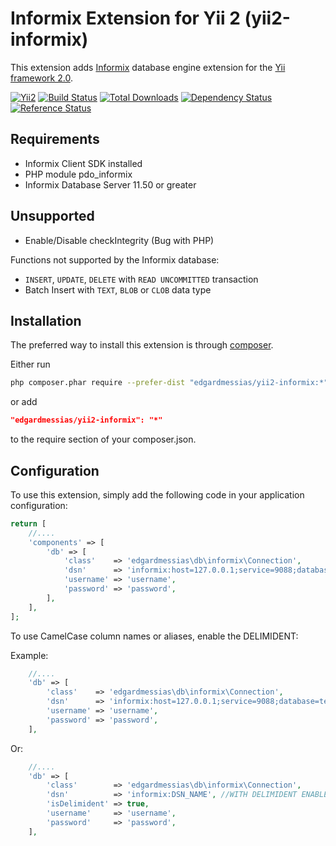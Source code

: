 Informix Extension for Yii 2 (yii2-informix)
============================================

This extension adds [Informix](https://www-01.ibm.com/software/data/informix/) database engine extension for the [Yii framework 2.0](http://www.yiiframework.com).

[![Yii2](https://img.shields.io/badge/Powered_by-Yii_Framework-green.svg?style=flat)](http://www.yiiframework.com/)
[![Build Status](https://travis-ci.org/edgardmessias/yii2-informix.svg?branch=master)](https://travis-ci.org/edgardmessias/yii2-informix)
[![Total Downloads](https://img.shields.io/packagist/dt/edgardmessias/yii2-informix.svg)](https://packagist.org/packages/edgardmessias/yii2-informix)
[![Dependency Status](https://www.versioneye.com/php/edgardmessias:yii2-informix/dev-master/badge.png)](https://www.versioneye.com/php/edgardmessias:yii2-informix/dev-master)
[![Reference Status](https://www.versioneye.com/php/edgardmessias:yii2-informix/reference_badge.svg)](https://www.versioneye.com/php/edgardmessias:yii2-informix/references)

Requirements
------------
 * Informix Client SDK installed
 * PHP module pdo_informix
 * Informix Database Server 11.50 or greater

Unsupported
-----------
 * Enable/Disable checkIntegrity (Bug with PHP)

Functions not supported by the Informix database:

 * `INSERT`, `UPDATE`, `DELETE` with `READ UNCOMMITTED` transaction
 * Batch Insert with `TEXT`, `BLOB` or `CLOB` data type

Installation
------------

The preferred way to install this extension is through [composer](http://getcomposer.org/download/).

Either run

```bash
php composer.phar require --prefer-dist "edgardmessias/yii2-informix:*"
```

or add

```json
"edgardmessias/yii2-informix": "*"
```

to the require section of your composer.json.


Configuration
-------------

To use this extension, simply add the following code in your application configuration:

```php
return [
    //....
    'components' => [
        'db' => [
            'class'    => 'edgardmessias\db\informix\Connection',
            'dsn'      => 'informix:host=127.0.0.1;service=9088;database=test;server=dev;protocol=onsoctcp;CLIENT_LOCALE=en_US.utf8;DB_LOCALE=en_US.utf8;EnableScrollableCursors=1',
            'username' => 'username',
            'password' => 'password',
        ],
    ],
];
```

To use CamelCase column names or aliases, enable the DELIMIDENT:

Example:

```php
    //....
    'db' => [
        'class'    => 'edgardmessias\db\informix\Connection',
        'dsn'      => 'informix:host=127.0.0.1;service=9088;database=test;server=dev;protocol=onsoctcp;CLIENT_LOCALE=en_US.utf8;DB_LOCALE=en_US.utf8;EnableScrollableCursors=1;DELIMIDENT=y',
        'username' => 'username',
        'password' => 'password',
    ],
```

Or:

```php
    //....
    'db' => [
        'class'        => 'edgardmessias\db\informix\Connection',
        'dsn'          => 'informix:DSN_NAME', //WITH DELIMIDENT ENABLED
        'isDelimident' => true,
        'username'     => 'username',
        'password'     => 'password',
    ],
```
